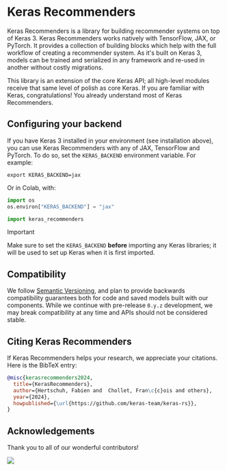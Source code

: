 # Keras Recommenders

Keras Recommenders is a library for building recommender systems on top of
Keras 3. Keras Recommenders works natively with TensorFlow, JAX, or PyTorch. It
provides a collection of building blocks which help with the full workflow of
creating a recommender system. As it's built on Keras 3, models can be trained
and serialized in any framework and re-used in another without costly
migrations.

This library is an extension of the core Keras API; all high-level modules
receive that same level of polish as core Keras. If you are familiar with Keras,
congratulations! You already understand most of Keras Recommenders.

## Configuring your backend

If you have Keras 3 installed in your environment (see installation above), you
can use Keras Recommenders with any of JAX, TensorFlow and PyTorch. To do so,
set the `KERAS_BACKEND` environment variable. For example:

```shell
export KERAS_BACKEND=jax
```

Or in Colab, with:

```python
import os
os.environ["KERAS_BACKEND"] = "jax"

import keras_recommenders
```

> [!IMPORTANT]
> Make sure to set the `KERAS_BACKEND` **before** importing any Keras libraries;
> it will be used to set up Keras when it is first imported.

## Compatibility

We follow [Semantic Versioning](https://semver.org/), and plan to provide
backwards compatibility guarantees both for code and saved models built with our
components. While we continue with pre-release `0.y.z` development, we may break
compatibility at any time and APIs should not be considered stable.

## Citing Keras Recommenders

If Keras Recommenders helps your research, we appreciate your citations.
Here is the BibTeX entry:

```bibtex
@misc{kerasrecommenders2024,
  title={KerasRecommenders},
  author={Hertschuh, Fabien and  Chollet, Fran\c{c}ois and others},
  year={2024},
  howpublished={\url{https://github.com/keras-team/keras-rs}},
}
```

## Acknowledgements

Thank you to all of our wonderful contributors!

<a href="https://github.com/keras-team/keras-rs/graphs/contributors">
  <img src="https://contrib.rocks/image?repo=keras-team/keras-rs" />
</a>
